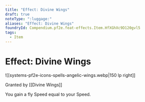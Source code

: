 ```yaml
---
title: "Effect: Divine Wings"
draft: true
noteType: ":luggage:"
aliases: "Effect: Divine Wings"
foundryId: Compendium.pf2e.feat-effects.Item.HfXGhXc9D120gvl5
tags:
  - Item
---
```


# Effect: Divine Wings
![[systems-pf2e-icons-spells-angelic-wings.webp|150 lp right]]

Granted by [[Divine Wings]]

You gain a fly Speed equal to your Speed.

